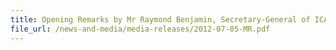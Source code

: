 ```yaml
---
title: Opening Remarks by Mr Raymond Benjamin, Secretary-General of ICAO, at the Joint Conference on Enhancing Air Cargo Security and Facilitation, 5-6 July 2012, Orchard Hotel, Singapore 
file_url: /news-and-media/media-releases/2012-07-05-MR.pdf
---
```

